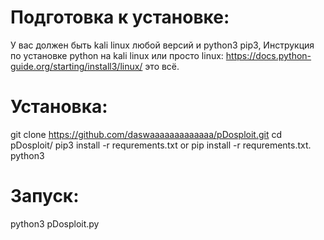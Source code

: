 # Подготовка к установке:
У вас должен быть kali linux любой версий и python3 pip3, Инструкция по установке python на kali linux или просто linux: https://docs.python-guide.org/starting/install3/linux/
это всё.
# Установка:
git clone https://github.com/daswaaaaaaaaaaaaa/pDosploit.git
cd pDosploit/
pip3 install -r requrements.txt or pip install -r requrements.txt. python3
# Запуск:
python3 pDosploit.py

